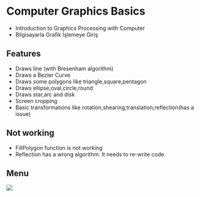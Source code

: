 # Computer Graphics Basics
* Introduction to Graphics Processing with Computer
* Bilgisayarla Grafik İşlemeye Giriş

## Features
- Draws line (with Bresenham algorithm)
- Draws a Bezier Curve
- Draws some polygons like triangle,square,pentagon
- Draws ellipse,oval,circle,round
- Draws star,arc and disk
- Screen cropping
- Basic transformations like rotation,shearing,translation,reflection(has a issue)

## Not working
- FillPolygon function is not working
- Reflection has a wrong algorithm. It needs to re-write code.

## Menu
<a href="#"><img src="https://i.hizliresim.com/Z5oJBg.png"></a>
